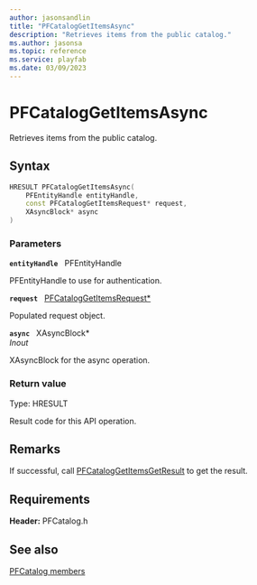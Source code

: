 ```yaml
---
author: jasonsandlin
title: "PFCatalogGetItemsAsync"
description: "Retrieves items from the public catalog."
ms.author: jasonsa
ms.topic: reference
ms.service: playfab
ms.date: 03/09/2023
---
```


# PFCatalogGetItemsAsync  

Retrieves items from the public catalog.  

## Syntax  
  
```cpp
HRESULT PFCatalogGetItemsAsync(  
    PFEntityHandle entityHandle,  
    const PFCatalogGetItemsRequest* request,  
    XAsyncBlock* async  
)  
```  
  
### Parameters  
  
**`entityHandle`** &nbsp; PFEntityHandle  
  
PFEntityHandle to use for authentication.  
  
**`request`** &nbsp; [PFCatalogGetItemsRequest*](../../pfcatalogtypes/structs/pfcataloggetitemsrequest.md)  
  
Populated request object.  
  
**`async`** &nbsp; XAsyncBlock*  
*_Inout_*  
  
XAsyncBlock for the async operation.  
  
  
### Return value
Type: HRESULT
  
Result code for this API operation.
  
## Remarks  
  
If successful, call [PFCatalogGetItemsGetResult](pfcataloggetitemsgetresult.md) to get the result.
  
## Requirements  
  
**Header:** PFCatalog.h
  
## See also  
[PFCatalog members](../pfcatalog_members.md)  

  
  
